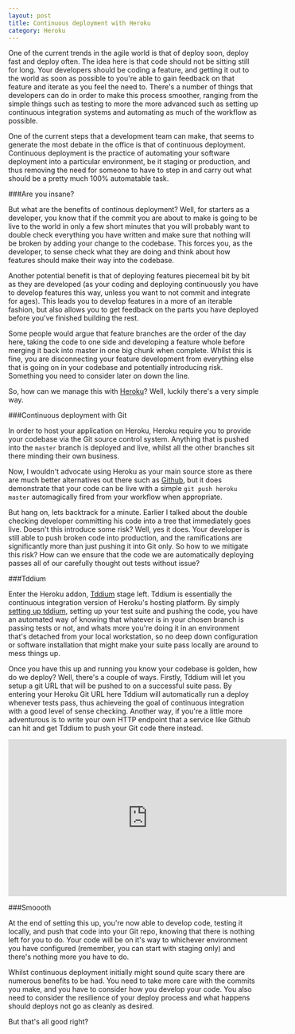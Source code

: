 ```yaml
---
layout: post
title: Continuous deployment with Heroku
category: Heroku
---
```

One of the current trends in the agile world is that of deploy soon, deploy fast and deploy
often.  The idea here is that code should not be sitting still for long.
Your developers should be coding a feature, and getting it out to the
world as soon as possible to you're able to gain feedback on that
feature and iterate as you feel the need to.  There's a number of things
that developers can do in order to make this process smoother, ranging
from the simple things such as testing to more the more advanced such as
setting up continuous integration systems and automating as much of the
workflow as possible.

One of the current steps that a development team can make, that seems to
generate the most debate in the office is that of continuous deployment.
Continuous deployment is the practice of automating your software
deployment into a particular environment, be it staging or production,
and thus removing the need for someone to have to step in and carry out
what should be a pretty much 100% automatable task.

###Are you insane?

But what are the benefits of continous deployment?  Well, for starters
as a developer, you know that if the commit you are about to make is
going to be live to the world in only a few short minutes that you will
probably want to double check everything you have written and make sure
that nothing will be broken by adding your change to the codebase.  This
forces you, as the developer, to sense check what they are doing and think about how
features should make their way into the codebase.

Another potential benefit is that of deploying features piecemeal bit by
bit as they are developed (as your coding and deploying continuously you
have to develop features this way, unless you want to not commit and
integrate for ages).  This leads you to develop features in a more of an
iterable fashion, but also allows you to get feedback on the parts you
have deployed before you've finished building the rest.

Some people
would argue that feature branches are the order of the day here, taking
the code to one side and developing a feature whole before merging it
back into master in one big chunk when complete.  Whilst this is fine,
you are disconnecting your feature development from everything else that
is going on in your codebase and potentially introducing risk. Something
you need to consider later on down the line.

So, how can we manage this with [Heroku](http://heroku.com)?  Well, luckily there's a very
simple way.

###Continuous deployment with Git

In order to host your application on Heroku, Heroku require you to
provide your codebase via the Git source control system.  Anything that
is pushed into the `master` branch is deployed and live, whilst all the
other branches sit there minding their own business.

Now, I wouldn't advocate using Heroku as your main source store as there
are much better alternatives out there such as
[Github](http://www.github.com), but it does demonstrate that your code
can be live with a simple `git push heroku master` automagically fired
from your workflow when appropriate.

But hang on, lets backtrack for a minute.  Earlier I talked about the double
checking developer committing his code into a tree that immediately goes
live.  Doesn't this introduce some risk?  Well, yes it does. Your
developer is still able to push broken code into production, and the
ramifications are significantly more than just pushing it into Git only.
So how to we mitigate this risk?  How can we ensure that the code we are
automatically deploying passes all of our carefully thought out tests
without issue?

###Tddium

Enter the Heroku addon, [Tddium](https://addons.heroku.com/tddium) stage left. Tddium is
essentially the continuous integration version of Heroku's hosting
platform.  By simply [setting up
tddium](https://devcenter.heroku.com/articles/tddium), setting up your
test suite and pushing the code, you have an automated way of knowing
that whatever is in your chosen branch is passing tests or not, and whats
more you're doing it in an environment that's detached from your local
workstation, so no deep down configuration or software installation that might
make your suite pass locally are around to mess things up.

Once you have this up and running you know your codebase is golden,
how do we deploy?  Well, there's a couple of ways.  Firstly, Tddium will
let you setup a git URL that will be pushed to on a successful suite
pass.  By entering your Heroku Git URL here Tddium will automatically
run a deploy whenever tests pass, thus achieveing the goal of continuous
integration with a good level of sense checking.  Another way, if you're
a little more adventurous is to write your own HTTP endpoint that
a service like Github can hit and get Tddium to push your Git code there
instead.

<iframe width="560" height="315"
src="http://www.youtube.com/embed/NiMa4Qhv3QE" frameborder="0"
allowfullscreen></iframe>

###Smoooth

At the end of setting this up, you're now able to develop code, testing
it locally, and push that code into your Git repo, knowing that there is
nothing left for you to do.  Your code will be on it's way to whichever
environment you have configured (remember, you can start with staging
only) and there's nothing more you have to do.

Whilst continuous deployment initially might sound quite scary there are
numerous benefits to be had.  You need to take more care with the
commits you make, and you have to consider how you develop your code.
You also need to consider the resilience of your deploy process and what
happens should deploys not go as cleanly as desired.

But that's all good right?


